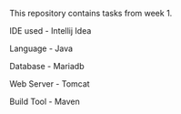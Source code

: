This repository contains tasks from week 1.



IDE used - Intellij Idea

Language - Java

Database - Mariadb

Web Server - Tomcat

Build Tool - Maven

